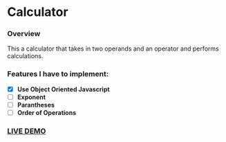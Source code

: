 # Calculator

### Overview

This a calculator that takes in two operands and an operator and performs calculations. 

### Features I have to implement: 
- [x] **Use Object Oriented Javascript** 
- [ ] **Exponent**
- [ ] **Parantheses**
- [ ] **Order of Operations**

### [LIVE DEMO](http://ekwon86.github.io/calculator)





